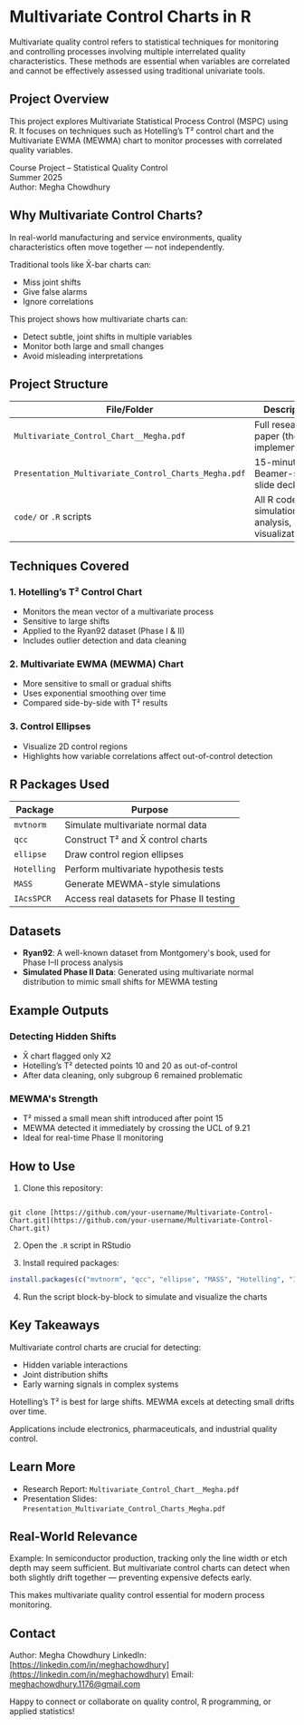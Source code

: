 

# Multivariate Control Charts in R

Multivariate quality control refers to statistical techniques for monitoring and controlling processes involving multiple interrelated quality characteristics. These methods are essential when variables are correlated and cannot be effectively assessed using traditional univariate tools.

## Project Overview

This project explores Multivariate Statistical Process Control (MSPC) using R. It focuses on techniques such as Hotelling’s T² control chart and the Multivariate EWMA (MEWMA) chart to monitor processes with correlated quality variables.

Course Project – Statistical Quality Control  
Summer 2025  
Author: Megha Chowdhury

## Why Multivariate Control Charts?

In real-world manufacturing and service environments, quality characteristics often move together — not independently.

Traditional tools like X̄-bar charts can:
- Miss joint shifts  
- Give false alarms  
- Ignore correlations

This project shows how multivariate charts can:
- Detect subtle, joint shifts in multiple variables  
- Monitor both large and small changes  
- Avoid misleading interpretations

## Project Structure

| File/Folder | Description |
|-------------|-------------|
| `Multivariate_Control_Chart__Megha.pdf` | Full research paper (theory + implementation) |
| `Presentation_Multivariate_Control_Charts_Megha.pdf` | 15-minute Beamer-style slide deck |
| `code/` or `.R` scripts | All R code for simulation, analysis, and visualization |

## Techniques Covered

### 1. Hotelling’s T² Control Chart
- Monitors the mean vector of a multivariate process
- Sensitive to large shifts
- Applied to the Ryan92 dataset (Phase I & II)
- Includes outlier detection and data cleaning

### 2. Multivariate EWMA (MEWMA) Chart
- More sensitive to small or gradual shifts
- Uses exponential smoothing over time
- Compared side-by-side with T² results

### 3. Control Ellipses
- Visualize 2D control regions
- Highlights how variable correlations affect out-of-control detection

## R Packages Used

| Package | Purpose |
|---------|---------|
| `mvtnorm` | Simulate multivariate normal data |
| `qcc` | Construct T² and X̄ control charts |
| `ellipse` | Draw control region ellipses |
| `Hotelling` | Perform multivariate hypothesis tests |
| `MASS` | Generate MEWMA-style simulations |
| `IAcsSPCR` | Access real datasets for Phase II testing |

## Datasets

- **Ryan92**: A well-known dataset from Montgomery's book, used for Phase I–II process analysis
- **Simulated Phase II Data**: Generated using multivariate normal distribution to mimic small shifts for MEWMA testing

## Example Outputs

### Detecting Hidden Shifts
- X̄ chart flagged only X2
- Hotelling’s T² detected points 10 and 20 as out-of-control
- After data cleaning, only subgroup 6 remained problematic

### MEWMA's Strength
- T² missed a small mean shift introduced after point 15
- MEWMA detected it immediately by crossing the UCL of 9.21
- Ideal for real-time Phase II monitoring

## How to Use

1. Clone this repository:
```

git clone [https://github.com/your-username/Multivariate-Control-Chart.git](https://github.com/your-username/Multivariate-Control-Chart.git)

````

2. Open the `.R` script in RStudio

3. Install required packages:
```r
install.packages(c("mvtnorm", "qcc", "ellipse", "MASS", "Hotelling", "IAcsSPCR"))
````

4. Run the script block-by-block to simulate and visualize the charts

## Key Takeaways

Multivariate control charts are crucial for detecting:

* Hidden variable interactions
* Joint distribution shifts
* Early warning signals in complex systems

Hotelling’s T² is best for large shifts.
MEWMA excels at detecting small drifts over time.

Applications include electronics, pharmaceuticals, and industrial quality control.

## Learn More

* Research Report: `Multivariate_Control_Chart__Megha.pdf`
* Presentation Slides: `Presentation_Multivariate_Control_Charts_Megha.pdf`

## Real-World Relevance

Example: In semiconductor production, tracking only the line width or etch depth may seem sufficient. But multivariate control charts can detect when both slightly drift together — preventing expensive defects early.

This makes multivariate quality control essential for modern process monitoring.

## Contact

Author: Megha Chowdhury
LinkedIn: [https://linkedin.com/in/meghachowdhury](https://linkedin.com/in/meghachowdhury)
Email: [meghachowdhury.1176@gmail.com](mailto:meghachowdhury.1176@gmail.com)

Happy to connect or collaborate on quality control, R programming, or applied statistics!

```


